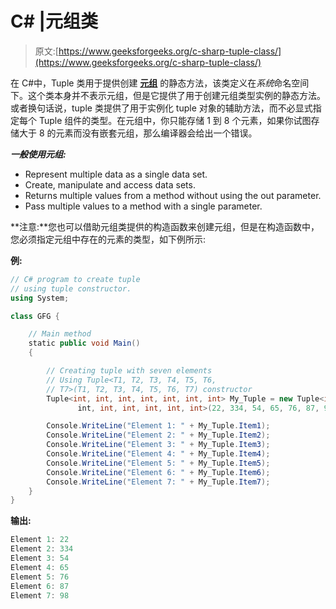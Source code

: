 # C# |元组类

> 原文:[https://www.geeksforgeeks.org/c-sharp-tuple-class/](https://www.geeksforgeeks.org/c-sharp-tuple-class/)

在 C#中，Tuple 类用于提供创建 **[元组](https://www.geeksforgeeks.org/c-sharp-tuple/)** 的静态方法，该类定义在*系统*命名空间下。这个类本身并不表示元组，但是它提供了用于创建元组类型实例的静态方法。或者换句话说，tuple 类提供了用于实例化 tuple 对象的辅助方法，而不必显式指定每个 Tuple 组件的类型。在元组中，你只能存储 1 到 8 个元素，如果你试图存储大于 8 的元素而没有嵌套元组，那么编译器会给出一个错误。

***一般使用元组:***

*   Represent multiple data as a single data set.
*   Create, manipulate and access data sets.
*   Returns multiple values from a method without using the out parameter.
*   Pass multiple values to a method with a single parameter.

**注意:**您也可以借助元组类提供的构造函数来创建元组，但是在构造函数中，您必须指定元组中存在的元素的类型，如下例所示:

**例:**

```cs
// C# program to create tuple 
// using tuple constructor.
using System;

class GFG {

    // Main method
    static public void Main()
    {

        // Creating tuple with seven elements
        // Using Tuple<T1, T2, T3, T4, T5, T6, 
        // T7>(T1, T2, T3, T4, T5, T6, T7) constructor
        Tuple<int, int, int, int, int, int, int> My_Tuple = new Tuple<int, 
               int, int, int, int, int, int>(22, 334, 54, 65, 76, 87, 98);

        Console.WriteLine("Element 1: " + My_Tuple.Item1);
        Console.WriteLine("Element 2: " + My_Tuple.Item2);
        Console.WriteLine("Element 3: " + My_Tuple.Item3);
        Console.WriteLine("Element 4: " + My_Tuple.Item4);
        Console.WriteLine("Element 5: " + My_Tuple.Item5);
        Console.WriteLine("Element 6: " + My_Tuple.Item6);
        Console.WriteLine("Element 7: " + My_Tuple.Item7);
    }
}
```

**输出:**

```cs
Element 1: 22
Element 2: 334
Element 3: 54
Element 4: 65
Element 5: 76
Element 6: 87
Element 7: 98

```